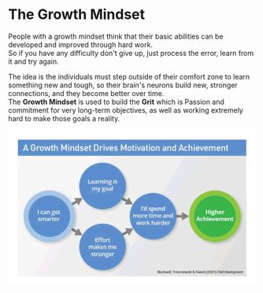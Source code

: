 # The Growth Mindset
People with a growth mindset think that their basic abilities can be developed and improved through hard work.  
So if you have any difficulty don't give up, just process the error, learn from it and try again.  

The idea is the individuals must step outside of their comfort zone to learn something new and tough, so their brain's neurons build new, stronger connections, and they become better over time.  
The **Growth Mindset** is used to build the **Grit** which is Passion and commitment for very long-term objectives, as well as working extremely hard to make those goals a reality.

![mindSet](./Mindset_Images/the-growth-mindset.png)
